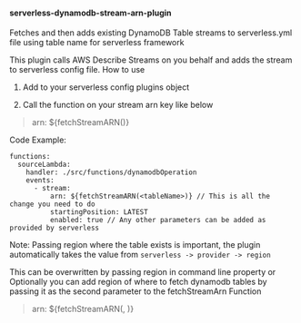  #### serverless-dynamodb-stream-arn-plugin
 
Fetches and then adds existing DynamoDB Table streams to serverless.yml file using table name for serverless framework

This plugin calls AWS Describe Streams on you behalf and adds the stream to serverless config file.
How to use

1. Add to your serverless config plugins object

2. Call the function on your stream arn key like below

> arn: ${fetchStreamARN(<tableName>)}

Code Example: 
```
functions:
  sourceLambda:
    handler: ./src/functions/dynamodbOperation
    events:
      - stream:
          arn: ${fetchStreamARN(<tableName>)} // This is all the change you need to do
          startingPosition: LATEST
          enabled: true // Any other parameters can be added as provided by serverless
```

Note: Passing region where the table exists is important, the plugin automatically takes the value from `serverless -> provider -> region`

This can be overwritten by passing region in command line property or
Optionally you can add region of where to fetch dynamodb tables by passing it as the second parameter to the fetchStreamArn Function 

> arn: ${fetchStreamARN(<tableName>, <region>)}